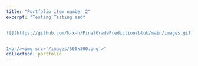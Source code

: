 ```yaml
---
title: "Portfolio item number 2"
excerpt: "Testing Testing asdf 


![](https://github.com/k-x-h/FinalGradePrediction/blob/main/images.gif)


1<br/><img src='/images/500x300.png'>"
collection: portfolio
---
```

